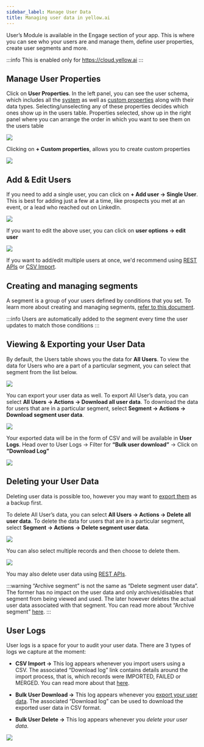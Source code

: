 ```yaml
---
sidebar_label: Manage User Data
title: Managing user data in yellow.ai
---
```


User’s Module is available in the Engage section of your app. This is where you can see who your users are and manage them, define user properties, create user segments and more.

:::info
This is enabled only for https://cloud.yellow.ai
:::

## Manage User Properties

Click on **User Properties**. In the left panel, you can see the user schema, which includes all the [system](./cdp_data#system-user-properties) as well as [custom properties](./cdp_data#custom-user-properties) along with their data types. Selecting/unselecting any of these properties decides which ones show up in the users table. Properties selected, show up in the right panel where you can arrange the order in which you want to see them on the users table

![](https://i.imgur.com/KpYqmFo.jpg)

Clicking on **+ Custom properties**, allows you to create custom properties

![](https://i.imgur.com/xwdOtpt.png)

## Add & Edit Users

If you need to add a single user, you can click on **+ Add user → Single User**. This is best for adding just a few at a time, like prospects you met at an event, or a lead who reached out on LinkedIn.

![](https://i.imgur.com/llsMgDq.png)

If you want to edit the above user, you can click on **user options → edit user**

![](https://i.imgur.com/TTb77hi.png)

If you want to add/edit multiple users at once, we'd recommend using [REST APIs](../enriching_user_profiles/send_user_data_event_rest_api) or [CSV Import](./create_audience_group_csv).

## Creating and managing segments

A segment is a group of your users defined by conditions that you set. To learn more about creating and managing segments, [refer to this document](./creating_managing_user_segment).


:::info
Users are automatically added to the segment every time the user updates to match those conditions
:::

## Viewing & Exporting your User Data

By default, the Users table shows you the data for **All Users**. To view the data for Users who are a part of a particular segment, you can select that segment from the list below.

![](https://i.imgur.com/8dJAT9R.png)

You can export your user data as well. To export All User’s data, you can select **All Users → Actions → Download all user data**. To download the data for users that are in a particular segment, select **Segment → Actions → Download segment user data**.

![](https://i.imgur.com/i2sdTHo.png)

Your exported data will be in the form of CSV and will be available in **User Logs**. Head over to User Logs → Filter for **“Bulk user download”** → Click on **“Download Log”**

![](https://i.imgur.com/mPaMTEa.png)

## Deleting your User Data

Deleting user data is possible too, however you may want to [export them](./manage_user_data#viewing--exporting-your-user-data) as a backup first.

To delete All User’s data, you can select **All Users → Actions → Delete all user data**. To delete the data for users that are in a particular segment, select **Segment → Actions → Delete segment user data**.

![](https://i.imgur.com/19BKVDn.png)

You can also select multiple records and then choose to delete them.

![](https://i.imgur.com/X3ASFOg.png)

You may also delete user data using [REST APIs](../enriching_user_profiles/send_user_data_event_rest_api).

:::warning
“Archive segment” is not the same as “Delete segment user data”. The former has no impact on the user data and only archives/disables that segment from being viewed and used. The later however deletes the actual user data associated with that segment. You can read more about “Archive segment” [here](manage_user_data#viewing--exporting-your-user-data).
:::

## User Logs

User logs is a space for your to audit your user data. There are 3 types of logs we capture at the moment:

- **CSV Import →** This log appears whenever you import users using a CSV. The associated “Download log” link contains details around the import process, that is, which records were IMPORTED, FAILED or MERGED. You can read more about that [here](../enriching_user_profiles/create_audience_group_csv#figuring-out-what-went-wrong-with-your-csv-import).

- **Bulk User Download →** This log appears whenever you [export your user data](./manage_user_data#viewing--exporting-your-user-data). The associated “Download log” can be used to download the exported user data in CSV format.

- **Bulk User Delete →** This log appears whenever you *delete your user data*.

![](https://i.imgur.com/s86psKQ.png)






